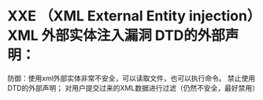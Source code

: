 #  XXE （XML External Entity injection）XML 外部实体注入漏洞		DTD的外部声明：<!ENTITY content SYSTEM "filename">
防御：使用xml外部实体非常不安全，可以读取文件，也可以执行命令。
禁止使用DTD的外部声明；
对用户提交过来的XML数据进行过滤（仍然不安全，最好禁用）
